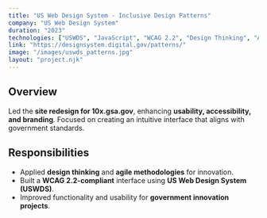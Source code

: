 ```yaml
---
title: "US Web Design System - Inclusive Design Patterns"
company: "US Web Design System"
duration: "2023"
technologies: ["USWDS", "JavaScript", "WCAG 2.2", "Design Thinking", "Accessibility"]
link: "https://designsystem.digital.gov/patterns/"
image: "/images/uswds_patterns.jpg"
layout: "project.njk"
---
```


## Overview
Led the **site redesign for 10x.gsa.gov**, enhancing **usability, accessibility, and branding**. Focused on creating an intuitive interface that aligns with government standards.

## Responsibilities
- Applied **design thinking** and **agile methodologies** for innovation.
- Built a **WCAG 2.2-compliant** interface using **US Web Design System (USWDS)**.
- Improved functionality and usability for **government innovation projects**.

<!-- ## Screenshots
![10x.gsa.gov Screenshot](/images/10x-gsa-screenshot.jpg) -->

<!-- [View Project](https://designsystem.digital.gov/patterns/) -->